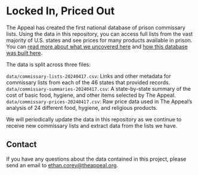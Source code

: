 # Locked In, Priced Out

The Appeal has created the first national database of prison commissary lists. Using the data in this repository, you can access full lists from the vast majority of U.S. states and see prices for many products available in prison. You can [read more about what we uncovered here](http://theappeal.org/locked-in-priced-out-how-much-prison-commissary-prices) and [how this database was built here](http://theappeal.org/locked-in-priced-out-commissary-database-methodology).

The data is split across three files:

`data/commissary-lists-20240417.csv`: Links and other metadata for commissary lists from each of the 46 states that provided records.
`data/commissary-summaries-20240417.csv`: A state-by-state summary of the cost of basic food, hygiene, and other items selected by The Appeal.
`data/commissary-prices-20240417.csv`: Raw price data used in The Appeal’s analysis of 24 different food, hygiene, and religious products.

We will periodically update the data in this repository as we continue to receive new commissary lists and extract data from the lists we have.

## Contact
If you have any questions about the data contained in this project, please send an email to [ethan.corey@theappeal.org](mailto:ethan.corey@theappeal.org).
